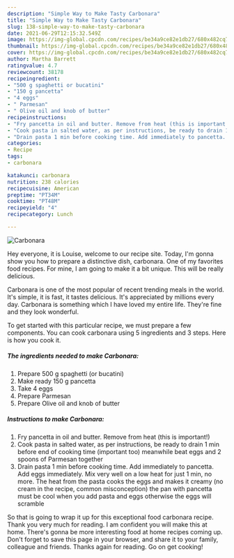 ```yaml
---
description: "Simple Way to Make Tasty Carbonara"
title: "Simple Way to Make Tasty Carbonara"
slug: 138-simple-way-to-make-tasty-carbonara
date: 2021-06-29T12:15:32.549Z
image: https://img-global.cpcdn.com/recipes/be34a9ce82e1db27/680x482cq70/carbonara-recipe-main-photo.jpg
thumbnail: https://img-global.cpcdn.com/recipes/be34a9ce82e1db27/680x482cq70/carbonara-recipe-main-photo.jpg
cover: https://img-global.cpcdn.com/recipes/be34a9ce82e1db27/680x482cq70/carbonara-recipe-main-photo.jpg
author: Martha Barrett
ratingvalue: 4.7
reviewcount: 38178
recipeingredient:
- "500 g spaghetti or bucatini"
- "150 g pancetta"
- "4 eggs"
- " Parmesan"
- " Olive oil and knob of butter"
recipeinstructions:
- "Fry pancetta in oil and butter. Remove from heat (this is important!)"
- "Cook pasta in salted water, as per instructions, be ready to drain 1 min before end of cooking time (important too) meanwhile beat eggs and 2 spoons of Parmesan together"
- "Drain pasta 1 min before cooking time. Add immediately to pancetta. Add eggs immediately. Mix very well on a low heat for just 1 min, no more. The heat from the pasta cooks the eggs and makes it creamy (no cream in the recipe, common misconception) the pan with pancetta must be cool when you add pasta and eggs otherwise the eggs will scramble"
categories:
- Recipe
tags:
- carbonara

katakunci: carbonara 
nutrition: 238 calories
recipecuisine: American
preptime: "PT34M"
cooktime: "PT48M"
recipeyield: "4"
recipecategory: Lunch

---
```



![Carbonara](https://img-global.cpcdn.com/recipes/be34a9ce82e1db27/680x482cq70/carbonara-recipe-main-photo.jpg)

Hey everyone, it is Louise, welcome to our recipe site. Today, I'm gonna show you how to prepare a distinctive dish, carbonara. One of my favorites food recipes. For mine, I am going to make it a bit unique. This will be really delicious.



Carbonara is one of the most popular of recent trending meals in the world. It's simple, it is fast, it tastes delicious. It's appreciated by millions every day. Carbonara is something which I have loved my entire life. They're fine and they look wonderful.


To get started with this particular recipe, we must prepare a few components. You can cook carbonara using 5 ingredients and 3 steps. Here is how you cook it.

<!--inarticleads1-->

##### The ingredients needed to make Carbonara:

1. Prepare 500 g spaghetti (or bucatini)
1. Make ready 150 g pancetta
1. Take 4 eggs
1. Prepare  Parmesan
1. Prepare  Olive oil and knob of butter




<!--inarticleads2-->

##### Instructions to make Carbonara:

1. Fry pancetta in oil and butter. Remove from heat (this is important!)
1. Cook pasta in salted water, as per instructions, be ready to drain 1 min before end of cooking time (important too) meanwhile beat eggs and 2 spoons of Parmesan together
1. Drain pasta 1 min before cooking time. Add immediately to pancetta. Add eggs immediately. Mix very well on a low heat for just 1 min, no more. The heat from the pasta cooks the eggs and makes it creamy (no cream in the recipe, common misconception) the pan with pancetta must be cool when you add pasta and eggs otherwise the eggs will scramble




So that is going to wrap it up for this exceptional food carbonara recipe. Thank you very much for reading. I am confident you will make this at home. There's gonna be more interesting food at home recipes coming up. Don't forget to save this page in your browser, and share it to your family, colleague and friends. Thanks again for reading. Go on get cooking!
